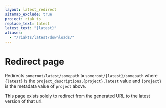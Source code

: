 ```yaml
---
layout: latest_redirect
sitemap_exclude: true
project: riak_ts
replace_text: latest
latest_text: "{latest}"
aliases:
  - "/riakts/latest/downloads/"
---
```


# Redirect page

Redirects `someroot/latest/somepath` to `someroot/{latest}/somepath`
where `{latest}` is the `project_descriptions.{project}.latest` value
and `{project}` is the metadata value of `project` above.

This page exists solely to redirect from the generated URL to the latest version of
that url.
